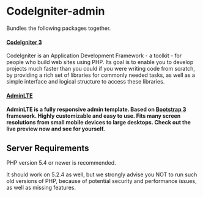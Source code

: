 # CodeIgniter-admin

Bundles the following packages together.

<h4><a href="https://github.com/bcit-ci/CodeIgniter/tree/3.0-stable">CodeIgniter 3</a></h4>
<p>CodeIgniter is an Application Development Framework - a toolkit - for people who build web sites using PHP. Its goal is to enable you to develop projects much faster than you could if you were writing code from scratch, by providing a rich set of libraries for commonly needed tasks, as well as a simple interface and logical structure to access these libraries. </p>
<h4><a href="https://github.com/almasaeed2010/AdminLTE/tree/master">AdminLTE</a><h4>
<p>AdminLTE  is a fully responsive admin template. Based on <strong> <a href="https://github.com/twbs/bootstrap">Bootstrap 3</a></strong> framework. Highly customizable and easy to use. Fits many screen resolutions from small mobile devices to large desktops. Check out the live preview now and see for yourself.</p>

<h2>Server Requirements</h2>
<p>PHP version 5.4 or newer is recommended.</p>
<p>It should work on 5.2.4 as well, but we strongly advise you NOT to run
such old versions of PHP, because of potential security and performance
issues, as well as missing features.</p>

